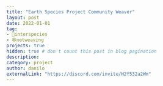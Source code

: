 ```yaml
---
title: "Earth Species Project Community Weaver"
layout: post
date: 2022-01-01
tag:
- 🏇interspecies
- 🕸netweaving
projects: true
hidden: true # don't count this post in blog pagination
description:
category: project
author: danilo
externalLink: "https://discord.com/invite/H2Y532a2Wm"
---
```


